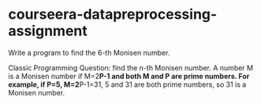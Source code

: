 # courseera-datapreprocessing-assignment
Write a program to find the 6-th Monisen number.

Classic Programming Question: find the n-th Monisen number. A number M is a Monisen number if M=2**P-1 and both M and P are prime numbers. For example, if P=5, M=2**P-1=31, 5 and 31 are both prime numbers, so 31 is a Monisen number.
